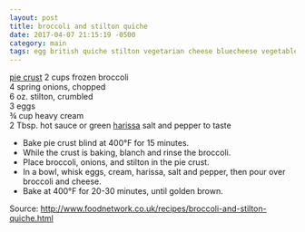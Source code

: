 ```yaml
---
layout: post
title: broccoli and stilton quiche
date: 2017-04-07 21:15:19 -0500
category: main
tags: egg british quiche stilton vegetarian cheese bluecheese vegetable dairy
---
```

<a href="https://escowles.github.io/recipes/dessert/1970/01/01/pie-crust.html">pie crust</a>
2 cups frozen broccoli  
4 spring onions, chopped  
6 oz. stilton, crumbled  
3 eggs  
¾ cup heavy cream  
2 Tbsp. hot sauce or green <a href="https://escowles.github.io/recipes/ingredients/2016/10/16/chili-paste.html">harissa</a>
salt and pepper to taste  
<ul>
 	<li>Bake pie crust blind at 400°F for 15 minutes.</li>
 	<li>While the crust is baking, blanch and rinse the broccoli.</li>
 	<li>Place broccoli, onions, and stilton in the pie crust.</li>
 	<li>In a bowl, whisk eggs, cream, harissa, salt and pepper, then pour over broccoli and cheese.</li>
 	<li>Bake at 400°F for 20-30 minutes, until golden brown.</li>
</ul>
Source: <a href="http://www.foodnetwork.co.uk/recipes/broccoli-and-stilton-quiche.html">http://www.foodnetwork.co.uk/recipes/broccoli-and-stilton-quiche.html</a>
